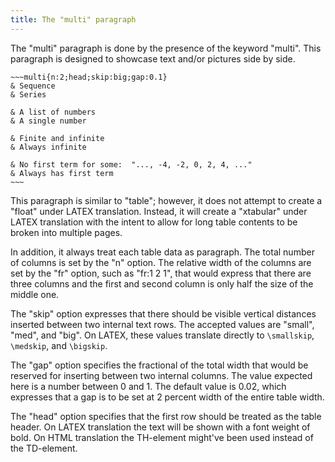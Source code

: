 ```yaml
---
title: The "multi" paragraph
---
```


The "multi" paragraph is done by the presence of the
keyword "multi".
This paragraph is designed to showcase text and/or
pictures side by side.

    ~~~multi{n:2;head;skip:big;gap:0.1}
    & Sequence
    & Series

    & A list of numbers
    & A single number

    & Finite and infinite
    & Always infinite

    & No first term for some:  "..., -4, -2, 0, 2, 4, ..."
    & Always has first term
    ~~~

This paragraph is similar to "table"; however, it does not
attempt to create a "float" under LATEX translation. Instead,
it will create a "xtabular" under LATEX translation with the
intent to allow for long table contents to be broken into
multiple pages. 

In addition, it always treat each table data as paragraph. 
The total number of columns is set by the "n" option. The
relative width of the columns are set by the "fr" option, 
such as "fr:1 2 1", that would express that there are three
columns and the first and second column is only half the
size of the middle one. 

The "skip" option expresses that there should be
visible vertical distances inserted between two internal 
text rows.
The accepted values are "small", "med", and "big".
On LATEX, these values translate directly to ``\smallskip``, 
``\medskip``, and ``\bigskip``.

The "gap" option specifies the fractional of the total
width that would be reserved for inserting between
two internal columns. The value expected here is a 
number between 0 and 1. The default value is 0.02, which
expresses that a gap is to be set at 2 percent width
of the entire table width.

The "head" option specifies that the first row 
should be treated as the table header. On LATEX
translation the text will be shown with a font weight
of bold. On HTML translation the TH-element might've
been used instead of the TD-element.

